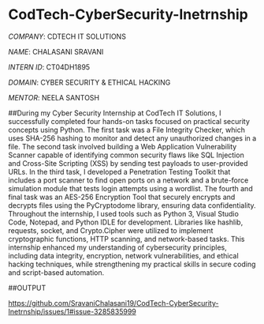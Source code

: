 # CodTech-CyberSecurity-Inetrnship

*COMPANY*: CDTECH IT SOLUTIONS

*NAME*: CHALASANI SRAVANI

*INTERN ID*: CT04DH1895

*DOMAIN*: CYBER SECURITY & ETHICAL HACKING

*MENTOR*: NEELA SANTOSH

##During my Cyber Security Internship at CodTech IT Solutions, I successfully completed four hands-on tasks focused on practical security concepts using Python. The first task was a File Integrity Checker, which uses SHA-256 hashing to monitor and detect any unauthorized changes in a file. The second task involved building a Web Application Vulnerability Scanner capable of identifying common security flaws like SQL Injection and Cross-Site Scripting (XSS) by sending test payloads to user-provided URLs. In the third task, I developed a Penetration Testing Toolkit that includes a port scanner to find open ports on a network and a brute-force simulation module that tests login attempts using a wordlist. The fourth and final task was an AES-256 Encryption Tool that securely encrypts and decrypts files using the PyCryptodome library, ensuring data confidentiality. Throughout the internship, I used tools such as Python 3, Visual Studio Code, Notepad, and Python IDLE for development. Libraries like hashlib, requests, socket, and Crypto.Cipher were utilized to implement cryptographic functions, HTTP scanning, and network-based tasks. This internship enhanced my understanding of cybersecurity principles, including data integrity, encryption, network vulnerabilities, and ethical hacking techniques, while strengthening my practical skills in secure coding and script-based automation.

##OUTPUT

https://github.com/SravaniChalasani19/CodTech-CyberSecurity-Inetrnship/issues/1#issue-3285835999










